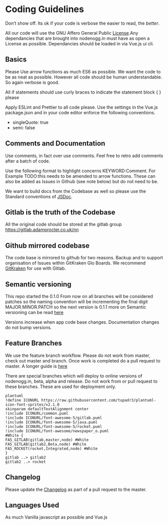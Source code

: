 # Coding Guidelines

Don’t show off. Its ok if your code is verbose the easier to read, the _better_.

All our code will use the GNU Affero General Public [License](LICENSE.md).Any dependancies that are brought into nodenogg.in must have as open a License as possible. Dependancies should be loaded in via Vue.js ui cli.

## Basics

Please Use arrow functions as much ES6 as possible. We want the code to be as neat as possible. However all code should be human understandable. So again verbose is good.

All if statements should use curly braces to indicate the statement block { } please

Apply ESLint and Prettier to all code please.
Use the settings in the Vue.js package.json and in your code editor enforce the following conventions.

- singleQuote: true
- semi: false

## Comments and Documentation

Use comments, in fact over use comments.
Feel free to retro add comments after a batch of code.

Use the following format to highlight concerns KEYWORD:Comment. For Example TODO:this needs to be amended to arrow functions. These can also be added as Issues in Github (see note below) but do not need to be.

We want to build docs from the Codebase as well so please use the Standard conventions of [JSDoc](https://jsdoc.app/).

## Gitlab is the truth of the Codebase

All the original code should be stored at the gitlab group https://gitlab.adamprocter.co.uk/nn

## Github mirrored codebase

The code base is mirrored to github for two reasons. Backup and to support organisation of Issues within GitKraken Glo Boards. We recommend [GitKraken](https://www.gitkraken.com/invite/uwPBRPCR) for use with Gitlab.

## Semantic versioning

This repo started the 0.1.0 From now on all branches will be considered patches so the naming convention will be incrementing the final digit MAJOR.MINOR.PATCH so the next version is 0.1.1 more on Semantic versioning can be read [here](https://semver.org/)

Versions increase when app code base changes. Documentation changes do not bump versions.

## Feature Branches

We use the feature branch workflow. Please do not work from master, check out master and branch. Once work is completed do a pull request to master. A longer guide is [here](https://www.atlassian.com/git/tutorials/comparing-workflows/feature-branch-workflow)

There are special branches which will deploy to online versions of nodenogg.in, beta, alpha and release. Do not work from or pull request to these branches. These are used for deployment only.

```
plantuml
!define ICONURL https://raw.githubusercontent.com/tupadr3/plantuml-icon-font-sprites/v2.1.0
skinparam defaultTextAlignment center
!include ICONURL/common.puml
!include ICONURL/font-awesome-5/gitlab.puml
!include ICONURL/font-awesome-5/java.puml
!include ICONURL/font-awesome-5/rocket.puml
!include ICONURL/font-awesome/newspaper_o.puml
#White {
FA5_GITLAB(gitlab,master,node) #White
FA5_GITLAB(gitlab2,Beta,node) #White
FA5_ROCKET(rocket,Integrated,node) #White
}
gitlab ..> gitlab2
gitlab2 ..> rocket

```

## Changelog

Please update the [Changelog](CHANGELOG.md) as part of a pull request to the master.

## Languages Used

As much Vanilla javascript as possible and Vue.js
